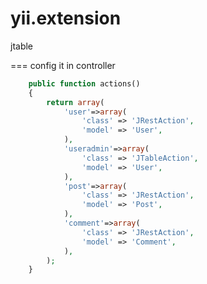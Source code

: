 yii.extension
=============

jtable 

===
config it in controller
```php
	public function actions()
	{
		return array(
			'user'=>array(
				'class' => 'JRestAction',
				'model' => 'User',
			),
			'useradmin'=>array(
				'class' => 'JTableAction',
				'model' => 'User',
			),
			'post'=>array(
				'class' => 'JRestAction',
				'model' => 'Post',
			),
			'comment'=>array(
				'class' => 'JRestAction',
				'model' => 'Comment',
			),
		);
	}
```
